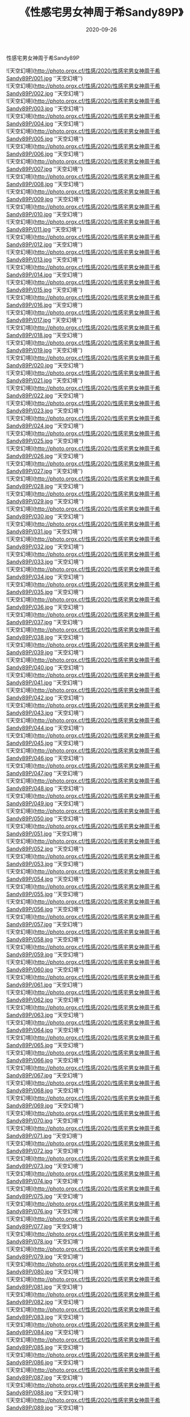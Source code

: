 ﻿---
layout: post
title:  《性感宅男女神周于希Sandy89P》
date:   2020-09-26
img: http://photo.orgx.cf/性感/2020/性感宅男女神周于希Sandy89P/000.jpg
tags: [美女, 性感, 泳衣]
---

性感宅男女神周于希Sandy89P



![天空幻境](http://photo.orgx.cf/性感/2020/性感宅男女神周于希Sandy89P/001.jpg ''天空幻境'') <br>
![天空幻境](http://photo.orgx.cf/性感/2020/性感宅男女神周于希Sandy89P/002.jpg ''天空幻境'') <br>
![天空幻境](http://photo.orgx.cf/性感/2020/性感宅男女神周于希Sandy89P/003.jpg ''天空幻境'') <br>
![天空幻境](http://photo.orgx.cf/性感/2020/性感宅男女神周于希Sandy89P/004.jpg ''天空幻境'') <br>
![天空幻境](http://photo.orgx.cf/性感/2020/性感宅男女神周于希Sandy89P/005.jpg ''天空幻境'') <br>
![天空幻境](http://photo.orgx.cf/性感/2020/性感宅男女神周于希Sandy89P/006.jpg ''天空幻境'') <br>
![天空幻境](http://photo.orgx.cf/性感/2020/性感宅男女神周于希Sandy89P/007.jpg ''天空幻境'') <br>
![天空幻境](http://photo.orgx.cf/性感/2020/性感宅男女神周于希Sandy89P/008.jpg ''天空幻境'') <br>
![天空幻境](http://photo.orgx.cf/性感/2020/性感宅男女神周于希Sandy89P/009.jpg ''天空幻境'') <br>
![天空幻境](http://photo.orgx.cf/性感/2020/性感宅男女神周于希Sandy89P/010.jpg ''天空幻境'') <br>
![天空幻境](http://photo.orgx.cf/性感/2020/性感宅男女神周于希Sandy89P/011.jpg ''天空幻境'') <br>
![天空幻境](http://photo.orgx.cf/性感/2020/性感宅男女神周于希Sandy89P/012.jpg ''天空幻境'') <br>
![天空幻境](http://photo.orgx.cf/性感/2020/性感宅男女神周于希Sandy89P/013.jpg ''天空幻境'') <br>
![天空幻境](http://photo.orgx.cf/性感/2020/性感宅男女神周于希Sandy89P/014.jpg ''天空幻境'') <br>
![天空幻境](http://photo.orgx.cf/性感/2020/性感宅男女神周于希Sandy89P/015.jpg ''天空幻境'') <br>
![天空幻境](http://photo.orgx.cf/性感/2020/性感宅男女神周于希Sandy89P/016.jpg ''天空幻境'') <br>
![天空幻境](http://photo.orgx.cf/性感/2020/性感宅男女神周于希Sandy89P/017.jpg ''天空幻境'') <br>
![天空幻境](http://photo.orgx.cf/性感/2020/性感宅男女神周于希Sandy89P/018.jpg ''天空幻境'') <br>
![天空幻境](http://photo.orgx.cf/性感/2020/性感宅男女神周于希Sandy89P/019.jpg ''天空幻境'') <br>
![天空幻境](http://photo.orgx.cf/性感/2020/性感宅男女神周于希Sandy89P/020.jpg ''天空幻境'') <br>
![天空幻境](http://photo.orgx.cf/性感/2020/性感宅男女神周于希Sandy89P/021.jpg ''天空幻境'') <br>
![天空幻境](http://photo.orgx.cf/性感/2020/性感宅男女神周于希Sandy89P/022.jpg ''天空幻境'') <br>
![天空幻境](http://photo.orgx.cf/性感/2020/性感宅男女神周于希Sandy89P/023.jpg ''天空幻境'') <br>
![天空幻境](http://photo.orgx.cf/性感/2020/性感宅男女神周于希Sandy89P/024.jpg ''天空幻境'') <br>
![天空幻境](http://photo.orgx.cf/性感/2020/性感宅男女神周于希Sandy89P/025.jpg ''天空幻境'') <br>
![天空幻境](http://photo.orgx.cf/性感/2020/性感宅男女神周于希Sandy89P/026.jpg ''天空幻境'') <br>
![天空幻境](http://photo.orgx.cf/性感/2020/性感宅男女神周于希Sandy89P/027.jpg ''天空幻境'') <br>
![天空幻境](http://photo.orgx.cf/性感/2020/性感宅男女神周于希Sandy89P/028.jpg ''天空幻境'') <br>
![天空幻境](http://photo.orgx.cf/性感/2020/性感宅男女神周于希Sandy89P/029.jpg ''天空幻境'') <br>
![天空幻境](http://photo.orgx.cf/性感/2020/性感宅男女神周于希Sandy89P/030.jpg ''天空幻境'') <br>
![天空幻境](http://photo.orgx.cf/性感/2020/性感宅男女神周于希Sandy89P/031.jpg ''天空幻境'') <br>
![天空幻境](http://photo.orgx.cf/性感/2020/性感宅男女神周于希Sandy89P/032.jpg ''天空幻境'') <br>
![天空幻境](http://photo.orgx.cf/性感/2020/性感宅男女神周于希Sandy89P/033.jpg ''天空幻境'') <br>
![天空幻境](http://photo.orgx.cf/性感/2020/性感宅男女神周于希Sandy89P/034.jpg ''天空幻境'') <br>
![天空幻境](http://photo.orgx.cf/性感/2020/性感宅男女神周于希Sandy89P/035.jpg ''天空幻境'') <br>
![天空幻境](http://photo.orgx.cf/性感/2020/性感宅男女神周于希Sandy89P/036.jpg ''天空幻境'') <br>
![天空幻境](http://photo.orgx.cf/性感/2020/性感宅男女神周于希Sandy89P/037.jpg ''天空幻境'') <br>
![天空幻境](http://photo.orgx.cf/性感/2020/性感宅男女神周于希Sandy89P/038.jpg ''天空幻境'') <br>
![天空幻境](http://photo.orgx.cf/性感/2020/性感宅男女神周于希Sandy89P/039.jpg ''天空幻境'') <br>
![天空幻境](http://photo.orgx.cf/性感/2020/性感宅男女神周于希Sandy89P/040.jpg ''天空幻境'') <br>
![天空幻境](http://photo.orgx.cf/性感/2020/性感宅男女神周于希Sandy89P/041.jpg ''天空幻境'') <br>
![天空幻境](http://photo.orgx.cf/性感/2020/性感宅男女神周于希Sandy89P/042.jpg ''天空幻境'') <br>
![天空幻境](http://photo.orgx.cf/性感/2020/性感宅男女神周于希Sandy89P/043.jpg ''天空幻境'') <br>
![天空幻境](http://photo.orgx.cf/性感/2020/性感宅男女神周于希Sandy89P/044.jpg ''天空幻境'') <br>
![天空幻境](http://photo.orgx.cf/性感/2020/性感宅男女神周于希Sandy89P/045.jpg ''天空幻境'') <br>
![天空幻境](http://photo.orgx.cf/性感/2020/性感宅男女神周于希Sandy89P/046.jpg ''天空幻境'') <br>
![天空幻境](http://photo.orgx.cf/性感/2020/性感宅男女神周于希Sandy89P/047.jpg ''天空幻境'') <br>
![天空幻境](http://photo.orgx.cf/性感/2020/性感宅男女神周于希Sandy89P/048.jpg ''天空幻境'') <br>
![天空幻境](http://photo.orgx.cf/性感/2020/性感宅男女神周于希Sandy89P/049.jpg ''天空幻境'') <br>
![天空幻境](http://photo.orgx.cf/性感/2020/性感宅男女神周于希Sandy89P/050.jpg ''天空幻境'') <br>
![天空幻境](http://photo.orgx.cf/性感/2020/性感宅男女神周于希Sandy89P/051.jpg ''天空幻境'') <br>
![天空幻境](http://photo.orgx.cf/性感/2020/性感宅男女神周于希Sandy89P/052.jpg ''天空幻境'') <br>
![天空幻境](http://photo.orgx.cf/性感/2020/性感宅男女神周于希Sandy89P/053.jpg ''天空幻境'') <br>
![天空幻境](http://photo.orgx.cf/性感/2020/性感宅男女神周于希Sandy89P/054.jpg ''天空幻境'') <br>
![天空幻境](http://photo.orgx.cf/性感/2020/性感宅男女神周于希Sandy89P/055.jpg ''天空幻境'') <br>
![天空幻境](http://photo.orgx.cf/性感/2020/性感宅男女神周于希Sandy89P/056.jpg ''天空幻境'') <br>
![天空幻境](http://photo.orgx.cf/性感/2020/性感宅男女神周于希Sandy89P/057.jpg ''天空幻境'') <br>
![天空幻境](http://photo.orgx.cf/性感/2020/性感宅男女神周于希Sandy89P/058.jpg ''天空幻境'') <br>
![天空幻境](http://photo.orgx.cf/性感/2020/性感宅男女神周于希Sandy89P/059.jpg ''天空幻境'') <br>
![天空幻境](http://photo.orgx.cf/性感/2020/性感宅男女神周于希Sandy89P/060.jpg ''天空幻境'') <br>
![天空幻境](http://photo.orgx.cf/性感/2020/性感宅男女神周于希Sandy89P/061.jpg ''天空幻境'') <br>
![天空幻境](http://photo.orgx.cf/性感/2020/性感宅男女神周于希Sandy89P/062.jpg ''天空幻境'') <br>
![天空幻境](http://photo.orgx.cf/性感/2020/性感宅男女神周于希Sandy89P/063.jpg ''天空幻境'') <br>
![天空幻境](http://photo.orgx.cf/性感/2020/性感宅男女神周于希Sandy89P/064.jpg ''天空幻境'') <br>
![天空幻境](http://photo.orgx.cf/性感/2020/性感宅男女神周于希Sandy89P/065.jpg ''天空幻境'') <br>
![天空幻境](http://photo.orgx.cf/性感/2020/性感宅男女神周于希Sandy89P/066.jpg ''天空幻境'') <br>
![天空幻境](http://photo.orgx.cf/性感/2020/性感宅男女神周于希Sandy89P/067.jpg ''天空幻境'') <br>
![天空幻境](http://photo.orgx.cf/性感/2020/性感宅男女神周于希Sandy89P/068.jpg ''天空幻境'') <br>
![天空幻境](http://photo.orgx.cf/性感/2020/性感宅男女神周于希Sandy89P/069.jpg ''天空幻境'') <br>
![天空幻境](http://photo.orgx.cf/性感/2020/性感宅男女神周于希Sandy89P/070.jpg ''天空幻境'') <br>
![天空幻境](http://photo.orgx.cf/性感/2020/性感宅男女神周于希Sandy89P/071.jpg ''天空幻境'') <br>
![天空幻境](http://photo.orgx.cf/性感/2020/性感宅男女神周于希Sandy89P/072.jpg ''天空幻境'') <br>
![天空幻境](http://photo.orgx.cf/性感/2020/性感宅男女神周于希Sandy89P/073.jpg ''天空幻境'') <br>
![天空幻境](http://photo.orgx.cf/性感/2020/性感宅男女神周于希Sandy89P/074.jpg ''天空幻境'') <br>
![天空幻境](http://photo.orgx.cf/性感/2020/性感宅男女神周于希Sandy89P/075.jpg ''天空幻境'') <br>
![天空幻境](http://photo.orgx.cf/性感/2020/性感宅男女神周于希Sandy89P/076.jpg ''天空幻境'') <br>
![天空幻境](http://photo.orgx.cf/性感/2020/性感宅男女神周于希Sandy89P/077.jpg ''天空幻境'') <br>
![天空幻境](http://photo.orgx.cf/性感/2020/性感宅男女神周于希Sandy89P/078.jpg ''天空幻境'') <br>
![天空幻境](http://photo.orgx.cf/性感/2020/性感宅男女神周于希Sandy89P/079.jpg ''天空幻境'') <br>
![天空幻境](http://photo.orgx.cf/性感/2020/性感宅男女神周于希Sandy89P/080.jpg ''天空幻境'') <br>
![天空幻境](http://photo.orgx.cf/性感/2020/性感宅男女神周于希Sandy89P/081.jpg ''天空幻境'') <br>
![天空幻境](http://photo.orgx.cf/性感/2020/性感宅男女神周于希Sandy89P/082.jpg ''天空幻境'') <br>
![天空幻境](http://photo.orgx.cf/性感/2020/性感宅男女神周于希Sandy89P/083.jpg ''天空幻境'') <br>
![天空幻境](http://photo.orgx.cf/性感/2020/性感宅男女神周于希Sandy89P/084.jpg ''天空幻境'') <br>
![天空幻境](http://photo.orgx.cf/性感/2020/性感宅男女神周于希Sandy89P/085.jpg ''天空幻境'') <br>
![天空幻境](http://photo.orgx.cf/性感/2020/性感宅男女神周于希Sandy89P/086.jpg ''天空幻境'') <br>
![天空幻境](http://photo.orgx.cf/性感/2020/性感宅男女神周于希Sandy89P/087.jpg ''天空幻境'') <br>
![天空幻境](http://photo.orgx.cf/性感/2020/性感宅男女神周于希Sandy89P/088.jpg ''天空幻境'') <br>
![天空幻境](http://photo.orgx.cf/性感/2020/性感宅男女神周于希Sandy89P/089.jpg ''天空幻境'') <br>